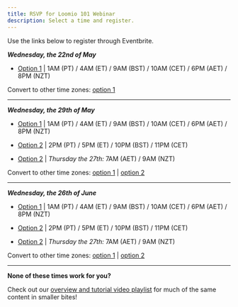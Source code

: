 ```yaml
---
title: RSVP for Loomio 101 Webinar
description: Select a time and register.
---
```

Use the links below to register through Eventbrite.

___Wednesday, the 22nd of May___

- [Option 1](https://www.eventbrite.com/e/loomio-101-webinar-registration-59869051946) | 1AM (PT) / 4AM (ET) / 9AM (BST) / 10AM (CET) / 6PM (AET) / 8PM (NZT)

Convert to other time zones: [option 1](https://www.timeanddate.com/worldclock/converter.html?iso=20190522T080000&p1=tz_nzst)

---

___Wednesday, the 29th of May___

- [Option 1](https://www.eventbrite.com/e/loomio-101-webinar-registration-59869053952) | 1AM (PT) / 4AM (ET) / 9AM (BST) / 10AM (CET) / 6PM (AET) / 8PM (NZT)

- [Option 2](https://www.eventbrite.com/e/loomio-101-webinar-registration-59869054955) | 2PM (PT) / 5PM (ET) / 10PM (BST) / 11PM (CET)
 - [Option 2](https://www.eventbrite.com/e/loomio-101-webinar-registration-59869054955) | _Thursday the 27th:_ 7AM (AET) / 9AM (NZT)

Convert to other time zones: [option 1](https://www.timeanddate.com/worldclock/converter.html?iso=20190529T080000&p1=tz_nzst) | [option 2](https://www.timeanddate.com/worldclock/converter.html?iso=20190529T210000&p1=tz_nzst)

---

___Wednesday, the 26th of June___

- [Option 1](https://www.eventbrite.com/e/loomio-101-webinar-june-registration-62127990492) | 1AM (PT) / 4AM (ET) / 9AM (BST) / 10AM (CET) / 6PM (AET) / 8PM (NZT)

- [Option 2](https://www.eventbrite.com/e/loomio-101-webinar-registration-62128381662) | 2PM (PT) / 5PM (ET) / 10PM (BST) / 11PM (CET)
 - [Option 2](https://www.eventbrite.com/e/loomio-101-webinar-registration-62128381662) | _Thursday the 27th:_ 7AM (AET) / 9AM (NZT)

Convert to other time zones: [option 1](https://www.timeanddate.com/worldclock/converter.html?iso=20190626T080000&p1=tz_nzst) | [option 2](https://www.timeanddate.com/worldclock/converter.html?iso=20190626T210000&p1=tz_nzst)

---

**None of these times work for you?**

Check out our [overview and tutorial video playlist](https://www.youtube.com/watch?v=JMda6WYx9jM&list=PLfeqYbxvuD2-yKR3Ghtq3hVachzUDx_yM) for much of the same content in smaller bites!
